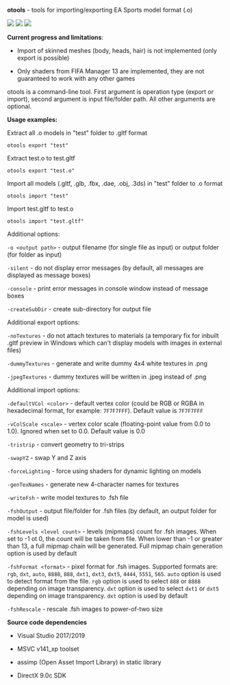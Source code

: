 **otools** - tools for importing/exporting EA Sports model format (.o)

![](https://i.imgur.com/KIF4gzwm.png) ![](https://i.imgur.com/EZOPG6im.png) ![](https://i.imgur.com/ALQGlXzm.png)

**Current progress and limitations**:

* Import of skinned meshes (body, heads, hair) is not implemented (only export is possible)

* Only shaders from FIFA Manager 13 are implemented, they are not guaranteed to work with any other games

otools is a command-line tool. First argument is operation type (export or import), second argument is input file/folder path. All other arguments are optional.

**Usage examples:**

Extract all .o models in "test" folder to .gltf format
```
otools export "test"
```
Extract test.o to test.gltf
```
otools export "test.o"
```
Import all models (.gltf, .glb, .fbx, .dae, .obj, .3ds) in "test" folder to .o format
```
otools import "test"
```
Import test.gltf to test.o
```
otools import "test.gltf"
```

Additional options:

`-o <output path>` - output filename (for single file as input) or output folder (for folder as input)

`-silent` - do not display error messages (by default, all messages are displayed as message boxes)

`-console` - print error messages in console window instead of message boxes

`-createSubDir` - create sub-directory for output file

Additional export options:

`-noTextures` - do not attach textures to materials (a temporary fix for inbuilt .gltf preview in Windows which can't display models with images in external files)

`-dummyTextures` - generate and write dummy 4x4 white textures in .png

`-jpegTextures` - dummy textures will be written in .jpeg instead of .png

Additional import options:

`-defaultVCol <color>` - default vertex color (could be RGB or RGBA in hexadecimal format, for example: `7F7F7FFF`). Default value is `7F7F7FFF`

`-vColScale <scale>` - vertex color scale (floating-point value from 0.0 to 1.0). Ignored when set to 0.0. Default value is 0.0

`-tristrip` - convert geometry to tri-strips

`-swapYZ` - swap Y and Z axis

`-forceLighting` - force using shaders for dynamic lighting on models

`-genTexNames` - generate new 4-character names for textures

`-writeFsh` - write model textures to .fsh file

`-fshOutput` - output file/folder for .fsh files (by default, an output folder for model is used)

`-fshLevels <level count>` - levels (mipmaps) count for .fsh images. When set to -1 ot 0, the count will be taken from file. When lower than -1 or greater than 13, a full mipmap chain will be generated. Full mipmap chain generation option is used by default

`-fshFormat <format>` - pixel format for .fsh images. Supported formats are: `rgb`, `dxt`, `auto`, `8888`, `888`, `dxt1`, `dxt3`, `dxt5`, `4444`, `5551`, `565`. `auto` option is used to detect format from the file. `rgb` option is used to select `888` or `8888` depending on image transparency. `dxt` option is used to select `dxt1` or `dxt5` depending on image transparency. `dxt` option is used by default

`-fshRescale` - rescale .fsh images to power-of-two size

**Source code dependencies**

* Visual Studio 2017/2019

* MSVC v141_xp toolset

* assimp (Open Asset Import Library) in static library

* DirectX 9.0c SDK